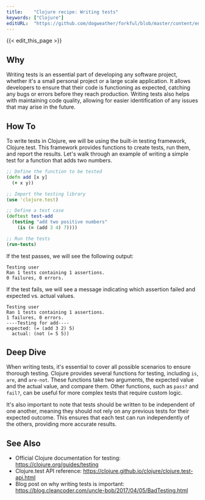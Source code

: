 ```yaml
---
title:    "Clojure recipe: Writing tests"
keywords: ["Clojure"]
editURL:  "https://github.com/dogweather/forkful/blob/master/content/en/clojure/writing-tests.md"
---
```


{{< edit_this_page >}}

## Why

Writing tests is an essential part of developing any software project, whether it's a small personal project or a large scale application. It allows developers to ensure that their code is functioning as expected, catching any bugs or errors before they reach production. Writing tests also helps with maintaining code quality, allowing for easier identification of any issues that may arise in the future.

## How To

To write tests in Clojure, we will be using the built-in testing framework, Clojure.test. This framework provides functions to create tests, run them, and report the results. Let's walk through an example of writing a simple test for a function that adds two numbers.

```Clojure
;; Define the function to be tested
(defn add [x y]
  (+ x y))

;; Import the testing library
(use 'clojure.test)

;; Define a test case
(deftest test-add
  (testing "add two positive numbers"
    (is (= (add 3 4) 7))))

;; Run the tests
(run-tests)
```

If the test passes, we will see the following output:

```
Testing user
Ran 1 tests containing 1 assertions.
0 failures, 0 errors.
```

If the test fails, we will see a message indicating which assertion failed and expected vs. actual values.

```
Testing user
Ran 1 tests containing 1 assertions.
1 failures, 0 errors.
----Testing for add----
expected: (= (add 3 2) 5)
  actual: (not (= 5 5))
```

## Deep Dive

When writing tests, it's essential to cover all possible scenarios to ensure thorough testing. Clojure provides several functions for testing, including `is`, `are`, and `are-not`. These functions take two arguments, the expected value and the actual value, and compare them. Other functions, such as `pass?` and `fail?`, can be useful for more complex tests that require custom logic.

It's also important to note that tests should be written to be independent of one another, meaning they should not rely on any previous tests for their expected outcome. This ensures that each test can run independently of the others, providing more accurate results.

## See Also

* Official Clojure documentation for testing: https://clojure.org/guides/testing
* Clojure.test API reference: https://clojure.github.io/clojure/clojure.test-api.html
* Blog post on why writing tests is important: https://blog.cleancoder.com/uncle-bob/2017/04/05/BadTesting.html
